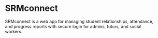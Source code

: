 # SRMconnect
SRMconnect is a web app for managing student relationships, attendance, and progress reports with secure login for admins, tutors, and social workers.
